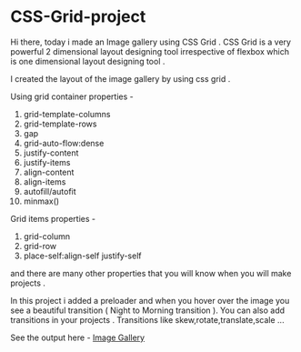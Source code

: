 # CSS-Grid-project
Hi there,
today i made an Image gallery using CSS Grid .
CSS Grid is a very powerful 2 dimensional layout designing tool irrespective of flexbox which is one dimensional layout designing tool .

I created the layout of the image gallery by using css grid .

Using grid container properties -
1. grid-template-columns
2. grid-template-rows
3. gap
4. grid-auto-flow:dense
5. justify-content
6. justify-items
7. align-content
8. align-items
9. autofill/autofit
10. minmax()

Grid items properties -
1. grid-column
2. grid-row
3. place-self:align-self justify-self

and there are many other properties that you will know when you will make projects .

In this project i added a preloader and when you hover over the image you see a beautiful transition ( Night to Morning transition ). 
You can also add transitions in your projects . Transitions like skew,rotate,translate,scale ...

See the output here - [Image Gallery](http://hello.com "hello there")


